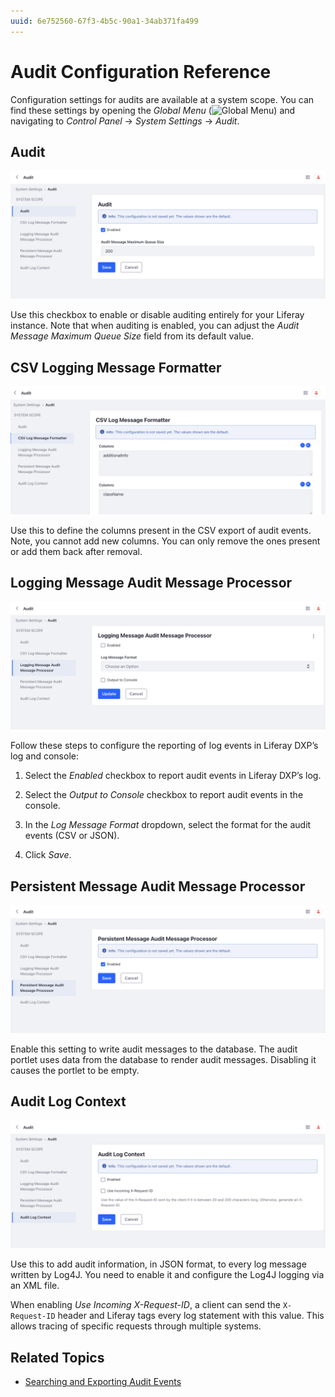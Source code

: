 ```yaml
---
uuid: 6e752560-67f3-4b5c-90a1-34ab371fa499
---
```

# Audit Configuration Reference

Configuration settings for audits are available at a system scope. You can find these settings by opening the *Global Menu* (![Global Menu](../../images/icon-applications-menu.png)) and navigating to *Control Panel* &rarr; *System Settings* &rarr; *Audit*. 

## Audit

![Enable or disable audit logging for your instance entirely.](./audit-configuration-reference/images/01.png)

Use this checkbox to enable or disable auditing entirely for your Liferay instance. Note that when auditing is enabled, you can adjust the *Audit Message Maximum Queue Size* field from its default value.

## CSV Logging Message Formatter

![Control the number of columns in the exported CSV file.](./audit-configuration-reference/images/02.png)

Use this to define the columns present in the CSV export of audit events. Note, you cannot add new columns. You can only remove the ones present or add them back after removal. 

## Logging Message Audit Message Processor

![Enable logging of events to Liferay DXP's log and console.](./audit-configuration-reference/images/03.png)

Follow these steps to configure the reporting of log events in Liferay DXP’s log and console:

1. Select the *Enabled* checkbox to report audit events in Liferay DXP’s log.

1. Select the *Output to Console* checkbox to report audit events in the console.

1. In the *Log Message Format* dropdown, select the format for the audit events (CSV or JSON).

1. Click *Save*.

## Persistent Message Audit Message Processor

![Enable this setting to write audit logs to the database.](./audit-configuration-reference/images/04.png)

Enable this setting to write audit messages to the database. The audit portlet uses data from the database to render audit messages. Disabling it causes the portlet to be empty. 

## Audit Log Context

![Add additional audit information to Log4J logs.](./audit-configuration-reference/images/05.png)

Use this to add audit information, in JSON format, to every log message written by Log4J. You need to enable it and configure the Log4J logging via an XML file. 

When enabling *Use Incoming X-Request-ID*, a client can send the `X-Request-ID` header and Liferay tags every log statement with this value. This allows tracing of specific requests through multiple systems.

## Related Topics

* [Searching and Exporting Audit Events](./searching-and-exporting-audit-events.md)